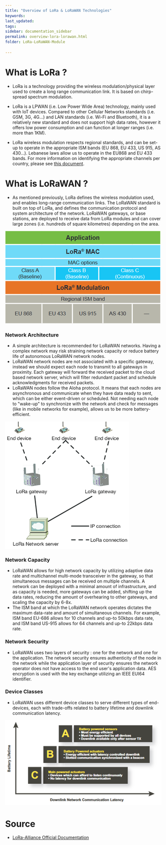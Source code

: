 ```yaml
---
title: "Overview of LoRa & LoRaWAN Technologies"
keywords: 
last_updated: 
tags: 
sidebar: documentation_sidebar
permalink: overview-lora-lorawan.html
folder: LoRa-LoRaWAN-Module

---
```

# What is LoRa ?

- LoRa is a technology providing the wireless modulation/physical layer used to create a long range communication link. It is based on chirp-spread spectrum modulation.

- LoRa is a LPWAN (i.e. Low Power Wide Area) technology, mainly used with IoT devices. Compared to other Cellular Networks standards (i.e. GSM, 3G, 4G...) and LAN standards (i.e. Wi-Fi and Bluetooth), it is a relatively new standard and does not support high data rates, however it offers low power consumption and can function at longer ranges (i.e. more than 1KM).
- LoRa wireless modulation respects regional standards, and can be set-up to operate in the appropriate ISM bands (EU 868, EU 433, US 915, AS 430...). Lebanese laws allow us to operate in the EU868 and EU 433 bands. For more information on identifying the appropriate channels per country, please see [this document](https://link.springer.com/content/pdf/bbm%3A978-1-4842-4357-2%2F1.pdf). 

# What is LoRaWAN ?

- As mentioned previously, LoRa defines the wireless modulation used, and enables long-range communication links. The LoRaWAN standard is built on top of LoRa, and defines the communication protocol and system architecture of the network. LoRaWAN gateways, or base stations, are deployed to receive data from LoRa modules and can cover large zones (i.e. hundreds of square kilometres) depending on the area. 

  

![LoRa & LoRaWAN layers](../../images/LoRa-LoRaWAN-Layers.PNG)



### Network Architecture

- A simple architecture is recommended for LoRaWAN networks. Having a complex network may risk straining network capacity or reduce battery life of autonomous LoRaWAN network nodes. 
- LoRaWAN network nodes are not associated with a specific gateway, instead we should expect each node to transmit to all gateways in proximity. Each gateway will forward the received packet to the cloud based network server, which will filter redundant packet and schedule acknowledgments for received packets.
- LoRaWAN nodes follow the Aloha protocol. It means that each nodes are asynchronous and communicate when they have data ready to sent, which can be either event-driven or scheduled. Not needing each node to "wake-up" to synchronize with the network and check for messages (like in mobile networks for example), allows us to be more battery-efficient.

![LoRa & LoRaWAN layers](../../images/LoRa-network-architecture.png)

### Network Capacity

- LoRaWAN allows for high network capacity by utilizing adaptive data rate and multichannel multi-mode transceiver in the gateway, so that simultaneous messages can be received on multiple channels. A network can be deployed with a minimal amount of infrastructure, and as capacity is needed, more gateways can be added, shifting up the data rates, reducing the amount of overhearing to other gateways, and scaling the capacity by 6-8x.
- The ISM band at which the LoRaWAN network operates dictates the maximum data-rate and amount of simultaneous channels. For example, ISM band EU-686 allows for 10 channels and up-to 50kbps data rate, and ISM band US-915 allows for 64 channels and up-to 22kbps data rate.

### Network Security

- LoRaWAN uses two layers of security : one for the network and one for the application. The network security ensures authenticity of the node in the network while the application layer of security ensures the network operator does not have access to the end user's application data. AES encryption is used with the key exchange utilizing an IEEE EUI64 identifier.



### Device Classes

- LoRaWAN uses different device classes to serve different types of end-devices, each with trade-offs related to battery lifetime and downlink communication latency.



![LoRaWAN classes](../../images/LoRaWAN-classes.PNG)

# Source

- [LoRa-Alliance Official Documentation](https://lora-alliance.org/sites/default/files/2018-04/what-is-lorawan.pdf)